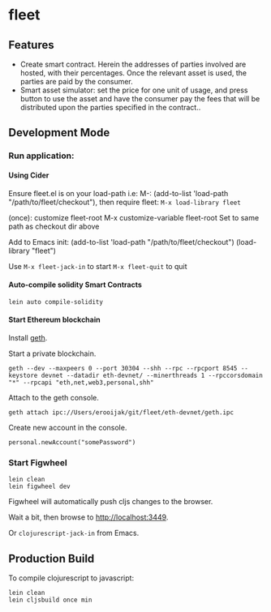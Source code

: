 # fleet

## Features
- Create smart contract. Herein the addresses of parties involved are hosted, with their percentages. Once the relevant asset is used, the parties are paid by the consumer.
- Smart asset simulator: set the price for one unit of usage, and press button to use the asset and have the consumer pay the fees that will be distributed upon the parties specified in the contract..

## Development Mode

### Run application:

#### Using Cider

Ensure fleet.el is on your load-path
i.e: M-: (add-to-list 'load-path "/path/to/fleet/checkout"),
then require fleet: `M-x load-library fleet`

(once): customize fleet-root
M-x customize-variable fleet-root
Set to same path as checkout dir above

Add to Emacs init:
(add-to-list 'load-path "/path/to/fleet/checkout")
(load-library "fleet")

Use `M-x fleet-jack-in` to start
    `M-x fleet-quit` to quit

#### Auto-compile solidity Smart Contracts

    lein auto compile-solidity

#### Start Ethereum blockchain

Install [geth](https://github.com/ethereum/go-ethereum/wiki/Building-Ethereum).

Start a private blockchain.
```
geth --dev --maxpeers 0 --port 30304 --shh --rpc --rpcport 8545 --keystore devnet --datadir eth-devnet/ --minerthreads 1 --rpccorsdomain "*" --rpcapi "eth,net,web3,personal,shh"
```

Attach to the geth console.
```
geth attach ipc://Users/erooijak/git/fleet/eth-devnet/geth.ipc
```

Create new account in the console.

```
personal.newAccount("somePassword")
```

### Start Figwheel
```
lein clean
lein figwheel dev
```

Figwheel will automatically push cljs changes to the browser.

Wait a bit, then browse to [http://localhost:3449](http://localhost:3449).

Or `clojurescript-jack-in` from Emacs.

## Production Build


To compile clojurescript to javascript:

```
lein clean
lein cljsbuild once min
```
